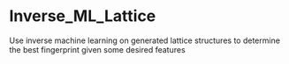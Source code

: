 # Inverse_ML_Lattice
Use inverse machine learning on generated lattice structures to determine the best fingerprint given some desired features 
